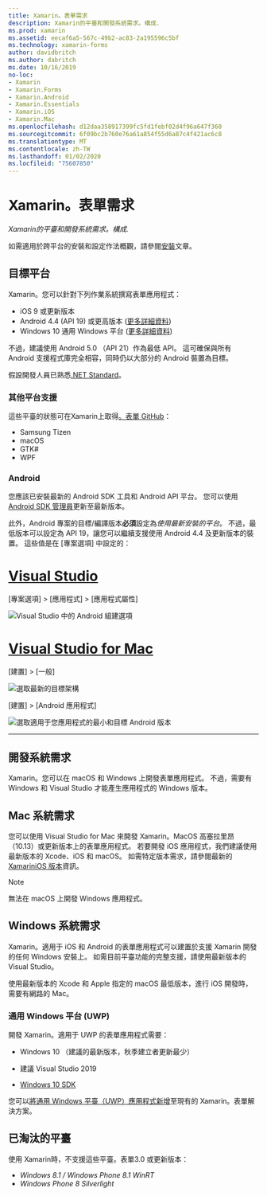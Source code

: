```yaml
---
title: Xamarin。表單需求
description: Xamarin的平臺和開發系統需求。構成.
ms.prod: xamarin
ms.assetid: eecaf6a5-567c-49b2-ac83-2a195596c5bf
ms.technology: xamarin-forms
author: davidbritch
ms.author: dabritch
ms.date: 10/16/2019
no-loc:
- Xamarin
- Xamarin.Forms
- Xamarin.Android
- Xamarin.Essentials
- Xamarin.iOS
- Xamarin.Mac
ms.openlocfilehash: d12daa358917399fc5fd1febf02d4f96a647f360
ms.sourcegitcommit: 6f09bc2b760e76a61a854f55d6a87c4f421ac6c8
ms.translationtype: MT
ms.contentlocale: zh-TW
ms.lasthandoff: 01/02/2020
ms.locfileid: "75607850"
---
```

# <a name="opno-locxamarinforms-requirements"></a>Xamarin。表單需求

_Xamarin的平臺和開發系統需求。構成._

如需適用於跨平台的安裝和設定作法概觀，請參閱[安裝](installation/index.md)文章。

## <a name="target-platforms"></a>目標平台

Xamarin。您可以針對下列作業系統撰寫表單應用程式：

- iOS 9 或更新版本
- Android 4.4 (API 19) 或更高版本 ([更多詳細資料](#android))
- Windows 10 通用 Windows 平台 ([更多詳細資料](#windows10))

不過，建議使用 Android 5.0 （API 21）作為最低 API。 這可確保與所有 Android 支援程式庫完全相容，同時仍以大部分的 Android 裝置為目標。

假設開發人員已熟悉[.NET Standard](~/cross-platform/app-fundamentals/net-standard.md)。

### <a name="additional-platform-support"></a>其他平台支援

這些平臺的狀態可在Xamarin上取得[。表單 GitHub](https://github.com/xamarin/Xamarin.Forms/wiki/Platform-Support)：

- Samsung Tizen
- macOS
- GTK#
- WPF

### <a name="android"></a>Android

您應該已安裝最新的 Android SDK 工具和 Android API 平台。 您可以使用 [Android SDK 管理員](~/android/get-started/installation/android-sdk.md)更新至最新版本。

此外，Android 專案的目標/編譯版本**必須**設定為*使用最新安裝的平台*。 不過，最低版本可以設定為 API 19，讓您可以繼續支援使用 Android 4.4 及更新版本的裝置。 這些值是在 [專案選項] 中設定的：

# <a name="visual-studiotabwindows"></a>[Visual Studio](#tab/windows)

[專案選項] > [應用程式] > [應用程式屬性]

![Visual Studio 中的 Android 組建選項](requirements-images/options-android-vs-sml.png)

# <a name="visual-studio-for-mactabmacos"></a>[Visual Studio for Mac](#tab/macos)

[建置] > [一般]

![選取最新的目標架構](requirements-images/options-general-sml.png)

[建置] > [Android 應用程式]

![選取適用于您應用程式的最小和目標 Android 版本](requirements-images/options-android-sml.png)

-----

## <a name="development-system-requirements"></a>開發系統需求

Xamarin。您可以在 macOS 和 Windows 上開發表單應用程式。 不過，需要有 Windows 和 Visual Studio 才能產生應用程式的 Windows 版本。

## <a name="mac-system-requirements"></a>Mac 系統需求

您可以使用 Visual Studio for Mac 來開發 Xamarin。MacOS 高塞拉里昂（10.13）或更新版本上的表單應用程式。 若要開發 iOS 應用程式，我們建議使用最新版本的 Xcode、iOS 和 macOS。 如需特定版本需求，請參閱最新的[XamariniOS 版本](/xamarin/ios/release-notes/)資訊。

> [!NOTE]
> 無法在 macOS 上開發 Windows 應用程式。

## <a name="windows-system-requirements"></a>Windows 系統需求

Xamarin。適用于 iOS 和 Android 的表單應用程式可以建置於支援 Xamarin 開發的任何 Windows 安裝上。 如需目前平臺功能的完整支援，請使用最新版本的 Visual Studio。 

使用最新版本的 Xcode 和 Apple 指定的 macOS 最低版本，進行 iOS 開發時，需要有網路的 Mac。

<a name="windows10" />

### <a name="universal-windows-platform-uwp"></a>通用 Windows 平台 (UWP)

開發 Xamarin。適用于 UWP 的表單應用程式需要：

- Windows 10 （建議的最新版本，秋季建立者更新最少）

- 建議 Visual Studio 2019

- [Windows 10 SDK](https://dev.windows.com/downloads/windows-10-sdk)

您可以[將通用 Windows 平臺（UWP）應用程式新增](~/xamarin-forms/platform/windows/installation/index.md)至現有的 Xamarin。表單解決方案。

## <a name="deprecated-platforms"></a>已淘汰的平臺

使用 Xamarin時，不支援這些平臺。表單3.0 或更新版本：

- *Windows 8.1 / Windows Phone 8.1 WinRT*
- *Windows Phone 8 Silverlight*
